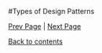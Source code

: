 #Types of Design Patterns

<Text Here>

[Prev Page](https://github.com/Krithika-Balan2290/Concurrency-Design-Patterns/blob/master/Docs/Intro.md) | [Next Page]()
 
 [Back to contents](https://github.com/Krithika-Balan2290/Concurrency-Design-Patterns/blob/master/Index.md)
